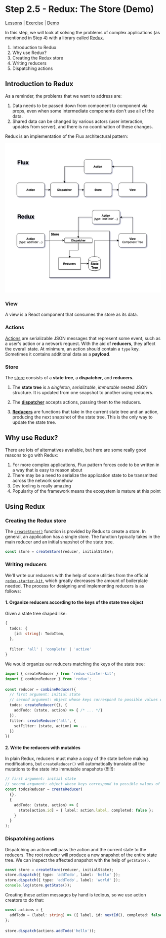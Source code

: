 # Step 2.5 - Redux: The Store (Demo)

[Lessons](../../) | [Exercise](../exercise/) | [Demo](../demo/)

In this step, we will look at solving the problems of complex applications (as mentioned in Step 4) with a library called [Redux](https://redux.js.org).

1. Introduction to Redux
2. Why use Redux?
3. Creating the Redux store
4. Writing reducers
5. Dispatching actions

## Introduction to Redux

As a reminder, the problems that we want to address are:

1. Data needs to be passed down from component to component via props, even when some intermediate components don't use all of the data.
2. Shared data can be changed by various actors (user interaction, updates from server), and there is no coordination of these changes.

Redux is an implementation of the Flux architectural pattern:

![Flux Diagram](../../assets/flux.png)

### View

A view is a React component that consumes the store as its data.

### Actions

[Actions](https://redux.js.org/basics/actions) are serializable JSON messages that represent some event, such as a user's action or a network request. With the aid of **reducers**, they affect the overall state. At minimum, an action should contain a `type` key. Sometimes it contains additional data as a **payload**.

### Store

The [store](https://redux.js.org/basics/store) consists of a **state tree**, a **dispatcher**, and **reducers**.

1. The **state tree** is a _singleton_, _serializable_, _immutable_ nested JSON structure. It is updated from one snapshot to another using reducers.

2. The [**dispatcher**](https://redux.js.org/basics/data-flow) accepts actions, passing them to the reducers.

3. [**Reducers**](https://redux.js.org/basics/reducers) are functions that take in the current state tree and an action, producing the next snapshot of the state tree. This is the only way to update the state tree.

## Why use Redux?

There are lots of alternatives available, but here are some really good reasons to go with Redux:

1. For more complex applications, Flux pattern forces code to be written in a way that is easy to reason about
2. There may be a need to serialize the application state to be transmitted across the network somehow
3. Dev tooling is really amazing
4. Popularity of the framework means the ecosystem is mature at this point

## Using Redux

### Creating the Redux store

The [`createStore()`](https://redux.js.org/api/createstore) function is provided by Redux to create a store. In general, an application has a single store. The function typically takes in the main reducer and an initial snapshot of the state tree.

```ts
const store = createStore(reducer, initialState);
```

### Writing reducers

We'll write our reducers with the help of some utilities from the official [`redux-starter-kit`](https://redux-starter-kit.js.org/), which greatly decreases the amount of boilerplate needed. The process for designing and implementing reducers is as follows:

#### 1. Organize reducers according to the keys of the state tree object

Given a state tree shaped like:

```ts
{
  todos: {
    [id: string]: TodoItem,
  },

  filter: 'all' | 'complete' | 'active'
}
```

We would organize our reducers matching the keys of the state tree:

```ts
import { createReducer } from 'redux-starter-kit';
import { combineReducer } from 'redux';

const reducer = combineReducer({
  // first argument: initial state
  // second argument: object whose keys correspond to possible values of action.type
  todos: createReducer({}, {
    addTodo: (state, action) => { /* ... */}
  }),
  filter: createReducer('all', {
    setFilter: (state, action) => ...
  })
})
```

#### 2. Write the reducers with mutables

In plain Redux, reducers must make a copy of the state before making modifications, but `createReducer()` will automatically translate all the mutations to the state into immutable snapshots (!!!!!):

```ts
// first argument: initial state
// second argument: object whose keys correspond to possible values of action.type
const todosReducer = createReducer(
  {},
  {
    addTodo: (state, action) => {
      state[action.id] = { label: action.label, completed: false };
    }
  }
);
```

### Dispatching actions

Dispatching an action will pass the action and the current state to the reducers. The root reducer will produce a new snapshot of the entire state tree. We can inspect the affected snapshot with the help of `getState()`.

```ts
const store = createStore(reducer, initialState);
store.dispatch({ type: 'addTodo', label: 'hello' });
store.dispatch({ type: 'addTodo', label: 'world' });
console.log(store.getState());
```

Creating these action messages by hand is tedious, so we use action creators to do that:

```ts
const actions = {
  addTodo = (label: string) => ({ label, id: nextId(), completed: false })
};

store.dispatch(actions.addTodo('hello'));
```
